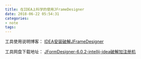 ```yaml
---
title: 在IDEA上科学的使用JFrameDesigner
date: 2018-06-22 05:54:31 
categories: 
- note
tags: 
---
```

工具使用说明博客： [IDEA安装破解JFrameDesigner](http://www.cnblogs.com/dongjak/p/5203740.html)  
  
工具网盘下载地址： [JFormDesigner-6.0.2-intellij-idea破解加注册机](https://pan.baidu.com/s/1hafjAU7VCa2gDdFtCIs-Lg)